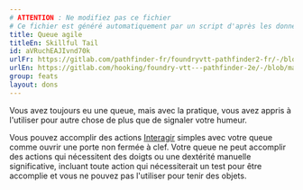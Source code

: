 ```yaml
---
# ATTENTION : Ne modifiez pas ce fichier
# Ce fichier est généré automatiquement par un script d'après les données du module Foundry VTT officiel et de sa traduction
title: Queue agile
titleEn: Skillful Tail
id: aVRuchEAJIvnd70k
urlFr: https://gitlab.com/pathfinder-fr/foundryvtt-pathfinder2-fr/-/blob/master/data/feats/aVRuchEAJIvnd70k.htm
urlEn: https://gitlab.com/hooking/foundry-vtt---pathfinder-2e/-/blob/master/packs/data/feats.db/skillful-tail.json
group: feats
layout: dons
---
```

Vous avez toujours eu une queue, mais avec la pratique, vous avez appris à l'utiliser pour autre chose de plus que de signaler votre humeur.

Vous pouvez accomplir des actions [Interagir](../actions/interagir.md) simples avec votre queue comme ouvrir une porte non fermée à clef. Votre queue ne peut accomplir des actions qui nécessitent des doigts ou une dextérité manuelle significative, incluant toute action qui nécessiterait un test pour être accomplie et vous ne pouvez pas l'utiliser pour tenir des objets.


